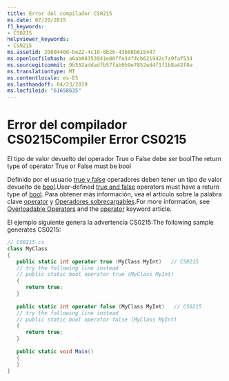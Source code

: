 ```yaml
---
title: Error del compilador CS0215
ms.date: 07/20/2015
f1_keywords:
- CS0215
helpviewer_keywords:
- CS0215
ms.assetid: 2060440d-be22-4c10-8b26-43b08b615447
ms.openlocfilehash: a6ab08353941e06ffe34f4cb621942c7a9faf534
ms.sourcegitcommit: 9b552addadfb57fab0b9e7852ed4f1f1b8a42f8e
ms.translationtype: MT
ms.contentlocale: es-ES
ms.lasthandoff: 04/23/2019
ms.locfileid: "61658635"
---
```

# <a name="compiler-error-cs0215"></a><span data-ttu-id="4a344-102">Error del compilador CS0215</span><span class="sxs-lookup"><span data-stu-id="4a344-102">Compiler Error CS0215</span></span>
<span data-ttu-id="4a344-103">El tipo de valor devuelto del operador True o False debe ser bool</span><span class="sxs-lookup"><span data-stu-id="4a344-103">The return type of operator True or False must be bool</span></span>  
  
 <span data-ttu-id="4a344-104">Definido por el usuario [true y false](../language-reference/keywords/true-false-operators.md) operadores deben tener un tipo de valor devuelto de [bool](../language-reference/keywords/bool.md).</span><span class="sxs-lookup"><span data-stu-id="4a344-104">User-defined [true and false](../language-reference/keywords/true-false-operators.md) operators must have a return type of [bool](../language-reference/keywords/bool.md).</span></span> <span data-ttu-id="4a344-105">Para obtener más información, vea el artículo sobre la palabra clave [operator](../programming-guide/statements-expressions-operators/overloadable-operators.md) y [Operadores sobrecargables](../language-reference/keywords/operator.md).</span><span class="sxs-lookup"><span data-stu-id="4a344-105">For more information, see [Overloadable Operators](../programming-guide/statements-expressions-operators/overloadable-operators.md) and the [operator](../language-reference/keywords/operator.md) keyword article.</span></span>  
  
 <span data-ttu-id="4a344-106">El ejemplo siguiente genera la advertencia CS0215:</span><span class="sxs-lookup"><span data-stu-id="4a344-106">The following sample generates CS0215:</span></span>  
  
```csharp  
// CS0215.cs  
class MyClass  
{  
   public static int operator true (MyClass MyInt)   // CS0215  
   // try the following line instead  
   // public static bool operator true (MyClass MyInt)  
   {  
      return true;  
   }  
  
   public static int operator false (MyClass MyInt)   // CS0215  
   // try the following line instead  
   // public static bool operator false (MyClass MyInt)  
   {  
      return true;  
   }  
  
   public static void Main()  
   {  
   }  
}  
```
